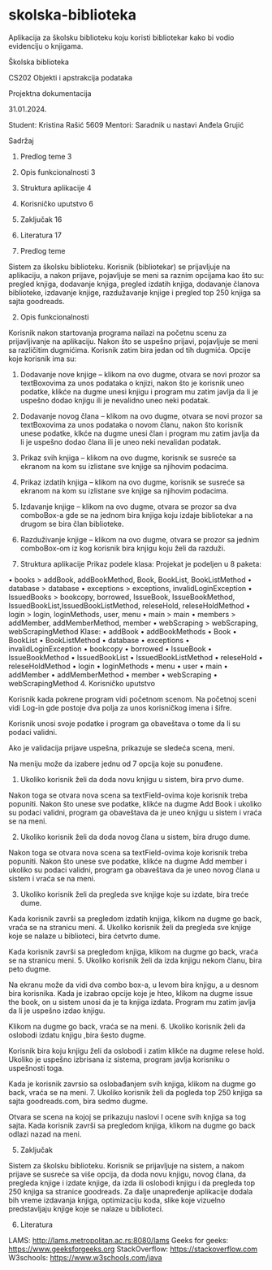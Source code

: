 # skolska-biblioteka
Aplikacija za školsku biblioteku koju koristi bibliotekar kako bi vodio evidenciju o knjigama.
 

Školska biblioteka


CS202
Objekti i apstrakcija podataka

Projektna dokumentacija

31.01.2024.




Student: Kristina Rašić 5609
Mentori: Saradnik u nastavi Anđela Grujić


Sadržaj

1.	Predlog teme	3
2.	Opis funkcionalnosti	3
3.	Struktura aplikacije	4
4.	Korisničko uputstvo	6
5.	Zaključak	16
6.	Literatura	17

1.	Predlog teme

Sistem za školsku biblioteku. Korisnik (bibliotekar) se prijavljuje na aplikaciju, a nakon prijave, pojavljuje se meni sa raznim opcijama kao što su: pregled knjiga, dodavanje knjiga, pregled izdatih knjiga, dodavanje članova biblioteke, izdavanje knjige, razdužavanje knjige i pregled top 250 knjiga sa sajta goodreads.

2.	Opis funkcionalnosti

Korisnik nakon startovanja programa nailazi na početnu scenu za prijavljivanje na aplikaciju. Nakon što se uspešno prijavi, pojavljuje se meni sa različitim dugmićima. Korisnik zatim bira jedan od tih dugmića. Opcije koje korisnik ima su: 
1.	Dodavanje nove knjige – klikom na ovo dugme, otvara se novi prozor sa textBoxovima za unos podataka o knjizi,  nakon što je korisnik uneo podatke, klikće na dugme unesi knjigu i program mu zatim javlja da li je uspešno dodao knjigu ili je nevalidno uneo neki podatak.
2.	Dodavanje novog člana – klikom na ovo dugme, otvara se novi prozor sa textBoxovima za unos podataka o novom članu, nakon što korisnik unese podatke, klkće na dugme unesi član i program mu zatim javlja da li je uspešno dodao člana ili je uneo neki nevalidan podatak.
3.	Prikaz svih knjiga – klikom na ovo dugme, korisnik se susreće sa ekranom na kom su izlistane sve knjige sa njihovim podacima.
4.	Prikaz izdatih knjiga – klikom na ovo dugme, korisnik se susreće sa ekranom na kom su izlistane sve knjige sa njihovim podacima.
5.	Izdavanje knjige – klikom na ovo dugme, otvara se prozor sa dva comboBox-a gde se na jednom bira knjiga koju izdaje bibliotekar a na drugom se bira član biblioteke.
6.	Razduživanje knjige – klikom na ovo dugme, otvara se prozor sa jednim comboBox-om iz kog korisnik bira knjigu koju želi da razduži.

3.	Struktura aplikacije
Prikaz podele klasa:
 Projekat je podeljen u 8 paketa:
 
•	books > addBook, addBookMethod, Book, BookList, BookListMethod
•	database > database
•	exceptions > exceptions, invalidLoginException
•	IssuedBooks > bookcopy, borrowed, IssueBook, IssueBookMethod, IssuedBookList,IssuedBookListMethod, releseHold, releseHoldMethod
•	login > login, loginMethods, user, menu
•	main > main
•	members > addMember, addMemberMethod, member
•	webScraping > webScraping, webScrapingMethod
Klase:
•	addBook
•	addBookMethods
•	Book
•	BookList
•	BookListMethod
•	database
•	exceptions
•	invalidLoginException
•	bookcopy
•	borrowed
•	IssueBook
•	IssueBookMethod
•	IssuedBookList
•	IssuedBookListMethod
•	releseHold
•	releseHoldMethod
•	login
•	loginMethods
•	menu
•	user
•	main
•	addMember
•	addMemberMethod
•	member
•	webScraping
•	webScrapingMethod
4.	Korisničko uputstvo

Korisnik kada pokrene program vidi početnom scenom. Na početnoj sceni vidi Log-in gde postoje dva polja za unos korisničkog imena i šifre.
 
Korisnik unosi svoje podatke i program ga obaveštava o tome da li su podaci validni.
 
 Ako je validacija prijave uspešna, prikazuje se sledeća scena, meni.
 
Na meniju može da izabere jednu od 7 opcija koje su ponuđene.
1.	Ukoliko korisnik želi da doda novu knjigu u sistem, bira prvo dume.
 
Nakon toga se otvara nova scena sa textField-ovima koje korisnik treba popuniti. Nakon što unese sve podatke, klikće na dugme Add Book i ukoliko su podaci validni, program ga obaveštava da je uneo knjigu u sistem i vraća se na meni.
 

2.	Ukoliko korisnik želi da doda novog člana u sistem, bira drugo dume.
 
Nakon toga se otvara nova scena sa textField-ovima koje korisnik treba popuniti. Nakon što unese sve podatke, klikće na dugme Add member i ukoliko su podaci validni, program ga obaveštava da je uneo novog člana u sistem i vraća se na meni.
 
3.	Ukoliko korisnik želi da pregleda sve knjige koje su izdate, bira treće dume.
 
Kada korisnik završi sa pregledom izdatih knjiga, klikom na dugme go back, vraća se na stranicu meni.
4.	Ukoliko korisnik želi da pregleda sve knjige koje se nalaze u biblioteci, bira ćetvrto dume.
 
Kada korisnik završi sa pregledom knjiga, klikom na dugme go back, vraća se na stranicu meni.
5.	 Ukoliko korisnik želi da izda knjigu nekom članu, bira peto dugme.
 

Na ekranu može da vidi dva combo box-a, u levom bira knjigu, a u desnom bira korisnika. Kada je izabrao opcije koje je hteo, klikom na dugme issue the book, on u sistem unosi da je ta knjiga izdata. Program mu zatim javlja da li je uspešno izdao knjigu.
 
Klikom na dugme go back, vraća se na meni.
6.	Ukoliko korisnik želi da oslobodi izdatu knjigu ,bira šesto dugme. 
 
Korisnik bira koju knjigu želi da oslobodi i zatim klikće na dugme relese hold. Ukoliko je uspešno izbrisana iz sistema, program javlja korisniku o uspešnosti toga.
 
Kada je korisnik zavrsio sa oslobađanjem svih knjiga, klikom na dugme go back, vraća se na meni.
7.	Ukoliko korisnik želi da pogleda top 250 knjiga sa sajta goodreads.com, bira sedmo dugme.
 
Otvara se scena na kojoj se prikazuju naslovi I ocene svih knjiga sa tog sajta. Kada korisnik završi sa pregledom knjiga, klikom na dugme go back odlazi nazad na meni.

5.	Zaključak

Sistem za školsku biblioteku. Korisnik se prijavljuje na sistem, a nakom prijave se susreće sa više opcija, da doda novu knjigu, novog člana, da pregleda knjige i izdate knjige, da izda ili oslobodi knjigu i da pregleda top 250 knjiga sa stranice goodreads.
Za dalje unapređenje aplikacije dodala bih vreme izdavanja knjiga, optimizaciju koda, slike koje vizuelno predstavljaju knjige koje se nalaze u biblioteci.

6.	Literatura

LAMS: http://lams.metropolitan.ac.rs:8080/lams
Geeks for geeks: https://www.geeksforgeeks.org
StackOverflow: https://stackoverflow.com
W3schools: https://www.w3schools.com/java

